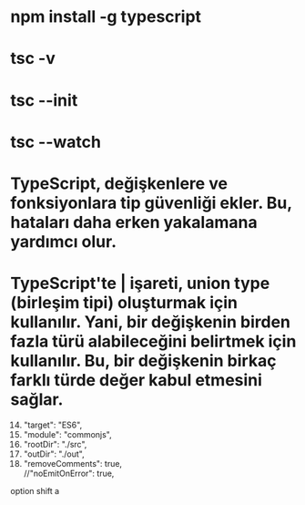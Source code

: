# npm install -g typescript
# tsc -v
# tsc --init
# tsc --watch

# TypeScript, değişkenlere ve fonksiyonlara tip güvenliği ekler. Bu, hataları daha erken yakalamana yardımcı olur.

# TypeScript'te | işareti, union type (birleşim tipi) oluşturmak için kullanılır. Yani, bir değişkenin birden fazla türü alabileceğini belirtmek için kullanılır. Bu, bir değişkenin birkaç farklı türde değer kabul etmesini sağlar.


14.  "target": "ES6",   
28.  "module": "commonjs",  
29.   "rootDir": "./src",  
61.    "outDir": "./out",   
62.    "removeComments": true,        
       //"noEmitOnError": true,


<!--  --> option shift a